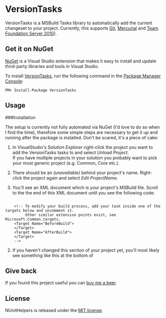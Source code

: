 # VersionTasks

VersionTasks is a MSBuild Tasks library to automatically add the current changeset to your project. Currently, this supports [Git][git], [Mercurial][mercurial] and [Team Foundation Server 2010][tfs2010]).

## Get it on NuGet

[NuGet][nuget] is a Visual Studio extension that makes it easy to install and update third-party libraries 
and tools in Visual Studio.

To install [VersionTasks][package], run the following command in the [Package Manager Console][pmc]:

    PM> Install-Package VersionTasks

## Usage

###Installation

The setup is currently not fully automated via NuGet (I'd love to do so when I find the time), therefore some simple steps are necessary to get it up and running after the package is installed. Don't be scared, it's a piece of cake:

1. In VisualStudio's *Solution Explorer* right-click the project you want to add the VersionTasks tasks to and select *Unload Project*.<br/>
If you have multiple projects in your solution you probably want to pick your most generic project (e.g. Common, Core etc.).

2. There should be an *(unavailable)* behind your project's name. Right-click the project again and select *Edit ProjectName*.

3. You'll see an XML document which is your project's MSBuild file. Scroll to the the end of this XML document until you see the following code:

<pre><code>
    &lt;!-- To modify your build process, add your task inside one of the targets below and uncomment it. 
         Other similar extension points exist, see Microsoft.Common.targets.
    &lt;Target Name="BeforeBuild"&gt;
    &lt;/Target&gt;
    &lt;Target Name="AfterBuild"&gt;
    &lt;/Target&gt;
    --&gt;
</code></pre>

2. If you haven't changed this section of your project yet, you'll most likely see something like this at the bottom of 

###



## Give back

If you found this project useful you can [buy me a beer][donate].

## License
NUnitHelpers is released under the [MIT license][mit].





[git]:       http://git-scm.com/
[mercurial]: http://mercurial.selenic.com/
[tfs2010]:   http://www.microsoft.com/visualstudio/en-us/products/2010-editions/team-foundation-server/overview
[nuget]:     http://nuget.org
[package]: http://nuget.org/packages/VersionTasks
[pmc]:     http://docs.nuget.org/docs/start-here/using-the-package-manager-console
[donate]:  https://www.paypal.com/cgi-bin/webscr?cmd=_s-xclick&hosted_button_id=2AGHGEL2X4VSQ
[mit]:     https://github.com/martinbuberl/NUnitHelpers/blob/master/LICENSE